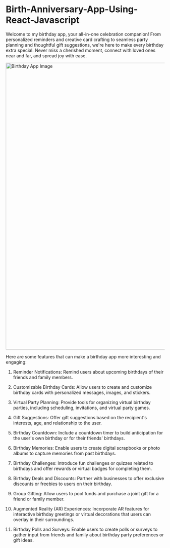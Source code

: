 # Birth-Anniversary-App-Using-React-Javascript
Welcome to my birthday app, your all-in-one celebration companion! From personalized reminders and creative card crafting to seamless party planning and thoughtful gift suggestions, we're here to make every birthday extra special. Never miss a cherished moment, connect with loved ones near and far, and spread joy with ease. 

 <img width="905" alt="Birthday App Image" src="https://github.com/Enockodhis/Birth-Anniversary-App/assets/107674019/06d397f1-ef2a-4af4-808b-09ff568b91d3">


Here are some features that can make a birthday app more interesting and engaging:
1. Reminder Notifications: Remind users about upcoming birthdays of their friends and family members.

2. Customizable Birthday Cards: Allow users to create and customize birthday cards with personalized messages, images, and stickers.
   
3. Virtual Party Planning: Provide tools for organizing virtual birthday parties, including scheduling, invitations, and virtual party games.
   
4. Gift Suggestions: Offer gift suggestions based on the recipient's interests, age, and relationship to the user.
   
5. Birthday Countdown: Include a countdown timer to build anticipation for the user's own birthday or for their friends' birthdays.
   
6. Birthday Memories: Enable users to create digital scrapbooks or photo albums to capture memories from past birthdays.
    
7. Birthday Challenges: Introduce fun challenges or quizzes related to birthdays and offer rewards or virtual badges for completing them.
    
8. Birthday Deals and Discounts: Partner with businesses to offer exclusive discounts or freebies to users on their birthday.
   
9. Group Gifting: Allow users to pool funds and purchase a joint gift for a friend or family member.
    
10. Augmented Reality (AR) Experiences: Incorporate AR features for interactive birthday greetings or virtual decorations that users can overlay in their surroundings.
19. Birthday Polls and Surveys: Enable users to create polls or surveys to gather input from friends and family about birthday party preferences or gift ideas.
